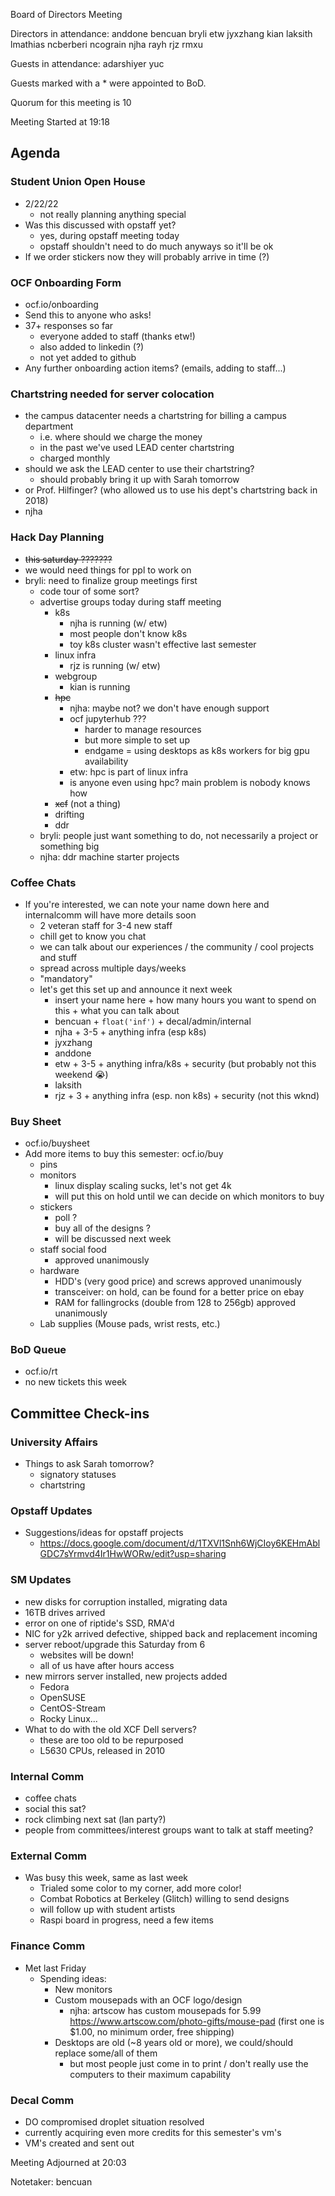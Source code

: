 Board of Directors Meeting


Directors in attendance:
anddone
bencuan
bryli
etw
jyxzhang
kian
laksith
lmathias
ncberberi
ncograin
njha
rayh
rjz
rmxu

Guests in attendance:
adarshiyer
yuc

Guests marked with a * were appointed to BoD.

Quorum for this meeting is 10

Meeting Started at 19:18

## Agenda

### Student Union Open House
- 2/22/22
    - not really planning anything special
- Was this discussed with opstaff yet?
    - yes, during opstaff meeting today
    - opstaff shouldn't need to do much anyways so it'll be ok
- If we order stickers now they will probably arrive in time (?)

### OCF Onboarding Form
- ocf.io/onboarding
- Send this to anyone who asks!
- 37+ responses so far
    - everyone added to staff (thanks etw!)
    - also added to linkedin (?)
    - not yet added to github
- Any further onboarding action items? (emails, adding to staff...)

### Chartstring needed for server colocation
 - the campus datacenter needs a chartstring for billing a campus department
     - i.e. where should we charge the money
     - in the past we've used LEAD center chartstring
     - charged monthly
 - should we ask the LEAD center to use their chartstring?
     - should probably bring it up with Sarah tomorrow
 - or Prof. Hilfinger? (who allowed us to use his dept's chartstring back in 2018)
 - njha


### Hack Day Planning
 - ~~this saturday ???????~~
 - we would need things for ppl to work on
 - bryli: need to finalize group meetings first
     - code tour of some sort?
     - advertise groups today during staff meeting
         - k8s
             - njha is running (w/ etw)
             - most people don't know k8s
             - toy k8s cluster wasn't effective last semester
         - linux infra
             - rjz is running (w/ etw)
         - webgroup
             - kian is running
         - ~~hpc~~
             - njha: maybe not? we don't have enough support
             - ocf jupyterhub ???
                 - harder to manage resources
                 - but more simple to set up
                 - endgame = using desktops as k8s workers for big gpu availability
             - etw: hpc is part of linux infra
             - is anyone even using hpc? main problem is nobody knows how
         - ~~xcf~~ (not a thing)
         - drifting
         - ddr
     - bryli: people just want something to do, not necessarily a project or something big
     - njha: ddr machine starter projects

### Coffee Chats
 - If you're interested, we can note your name down here and internalcomm will have more details soon
     - 2 veteran staff for 3-4 new staff
     - chill get to know you chat
     - we can talk about our experiences / the community / cool projects and stuff
     - spread across multiple days/weeks
     - "mandatory"
     - let's get this set up and announce it next week
         - insert your name here + how many hours you want to spend on this + what you can talk about
         - bencuan + `float('inf')` + decal/admin/internal
         - njha + 3-5 + anything infra (esp k8s)
         - jyxzhang
         - anddone
         - etw + 3-5 + anything infra/k8s + security (but probably not this weekend :sob:)
         - laksith
         - rjz + 3 + anything infra (esp. non k8s) + security (not this wknd)


### Buy Sheet
- ocf.io/buysheet
- Add more items to buy this semester: ocf.io/buy
    - pins
    - monitors
        - linux display scaling sucks, let's not get 4k
        - will put this on hold until we can decide on which monitors to buy
    - stickers
        - poll ?
        - buy all of the designs ?
        - will be discussed next week
    - staff social food
        - approved unanimously
    - hardware
        - HDD's (very good price) and screws approved unanimously
        - transceiver: on hold, can be found for a better price on ebay
        - RAM for fallingrocks (double from 128 to 256gb) approved unanimously
    - Lab supplies (Mouse pads, wrist rests, etc.)

### BoD Queue
- ocf.io/rt 
- no new tickets this week

## Committee Check-ins

### University Affairs
- Things to ask Sarah tomorrow?
    - signatory statuses
    - chartstring

### Opstaff Updates
- Suggestions/ideas for opstaff projects
    - https://docs.google.com/document/d/1TXVl1Snh6WjCIoy6KEHmAblGDC7sYrmvd4Ir1HwWORw/edit?usp=sharing

### SM Updates
 - new disks for corruption installed, migrating data
 - 16TB drives arrived
 - error on one of riptide's SSD, RMA'd
 - NIC for y2k arrived defective, shipped back and replacement incoming
 - server reboot/upgrade this Saturday from 6
     - websites will be down!
     - all of us have after hours access
 - new mirrors server installed, new projects added
     - Fedora
     - OpenSUSE
     - CentOS-Stream
     - Rocky Linux...
 - What to do with the old XCF Dell servers?
     - these are too old to be repurposed
     - L5630 CPUs, released in 2010

### Internal Comm
- coffee chats
- social this sat?
- rock climbing next sat (lan party?)
- people from committees/interest groups want to talk at staff meeting?

### External Comm
- Was busy this week, same as last week
    - Trialed some color to my corner, add more color!
    - Combat Robotics at Berkeley (Glitch) willing to send designs
    - will follow up with student artists
    - Raspi board in progress, need a few items

### Finance Comm
- Met last Friday
    - Spending ideas:
        - New monitors
        - Custom mousepads with an OCF logo/design
            - njha: artscow has custom mousepads for 5.99 https://www.artscow.com/photo-gifts/mouse-pad (first one is $1.00, no minimum order, free shipping)
        - Desktops are old (~8 years old or more), we could/should replace some/all of them
            - but most people just come in to print / don't really use the computers to their maximum capability


### Decal Comm
 - DO compromised droplet situation resolved
 - currently acquiring even more credits for this semester's vm's
 - VM's created and sent out

Meeting Adjourned at 20:03

Notetaker: bencuan
